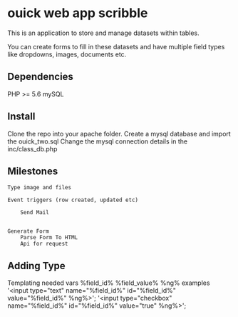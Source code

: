 ouick web app scribble
=======================
This is an application to store and manage datasets within tables.

You can create forms to fill in these datasets and have multiple field types like dropdowns, images, documents etc.


Dependencies
------------
PHP >= 5.6
mySQL


Install
--------
Clone the repo into your apache folder.
Create a mysql database and import the ouick_two.sql
Change the mysql connection details in the inc/class_db.php


Milestones
----------

	Type image and files

	Event triggers (row created, updated etc)

		Send Mail

	
	Generate Form
		Parse Form To HTML
		Api for request

Adding Type
------------

Templating
	needed vars
	%field_id%
	%field_value%
	%ng%
	examples
	'<input type="text" name="%field_id%" id="%field_id%" value="%field_id%" %ng%>';
	'<input type="checkbox" name="%field_id%" id="%field_id%" value="true" %ng%>';

